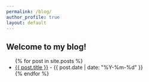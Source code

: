 ```yaml
---
permalink: /blog/
author_profile: true
layout: default
---
```


<h2>Welcome to my blog!</h2>

<ul>
{% for post in site.posts %}
  <li><a href="{{ post.url | relative_url }}">{{ post.title }}</a> - {{ post.date | date: "%Y-%m-%d" }}</li>
{% endfor %}
</ul>
